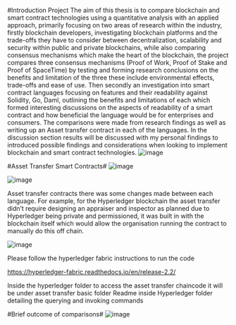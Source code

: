 #Introduction Project
The aim of this thesis is to compare blockchain and smart contract technologies using a quantitative analysis with an applied approach, primarily focusing on two areas of research within the industry, firstly blockchain developers, investigating blockchain platforms and the trade-offs they have to consider between decentralization, scalability and security within public and private blockchains, while also comparing consensus mechanisms which make the heart of the blockchain, the project compares three consensus mechanisms (Proof of Work, Proof of Stake and Proof of SpaceTime) by testing and forming research conclusions on the benefits and limitation of the three these include environmental effects, trade-offs and ease of use. Then secondly an investigation into smart contract languages focusing on features and their readability against Solidity, Go, Daml, outlining the benefits and limitations of each which formed interesting discussions on the aspects of readability of a smart contract and how beneficial the language would be for enterprises and consumers. The comparisons were made from research findings as well as writing up an Asset transfer contract in each of the languages. In the discussion section results will be discussed with my personal findings to introduced possible findings and considerations when looking to implement blockchain and smart contract technologies.
![image](https://user-images.githubusercontent.com/61083107/142502004-d2a518b9-fa8a-44fb-9779-d240e6804dcc.png)

#Asset Transfer Smart Contracts#
![image](https://user-images.githubusercontent.com/61083107/142502047-ea90b21a-c9b6-4d6f-a996-1bfdd6007b15.png)

![image](https://user-images.githubusercontent.com/61083107/142502072-7cf873a3-0e00-4726-9308-9c5b7ea9a61a.png)

Asset transfer contracts there was some changes made between each language. For example, for the Hyperledger blockchain the asset transfer didn’t require designing an appraiser and inspector as planned due to Hyperledger being private and permissioned, it was built in with the blockchain itself which would allow the organisation running the contract to manually do this off chain.

![image](https://user-images.githubusercontent.com/61083107/142501877-7f270894-2873-4dfb-8678-cf15249c7149.png)

Please follow the hyperledger fabric instructions to run the code

https://hyperledger-fabric.readthedocs.io/en/release-2.2/

Inside the hyperledger folder to access the asset transfer chaincode it will be under asset transfer basic folder
Readme inside Hyperledger folder detailing the querying and invoking commands

#Brief outcome of comparisons#
![image](https://user-images.githubusercontent.com/61083107/142502317-f0d0c9de-a8af-4170-834c-61c87cc5eb6d.png)



